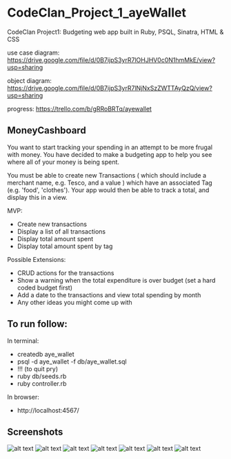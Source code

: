 # CodeClan_Project_1_ayeWallet
CodeClan Project1: Budgeting web app built in Ruby, PSQL, Sinatra, HTML &amp; CSS

use case diagram: https://drive.google.com/file/d/0B7ijpS3yrR7lOHJHV0c0N1hmMkE/view?usp=sharing

object diagram: https://drive.google.com/file/d/0B7ijpS3yrR7lNjNxSzZWTTAyQzQ/view?usp=sharing

progress: https://trello.com/b/gRRoBRTq/ayewallet

## MoneyCashboard

You want to start tracking your spending in an attempt to be more frugal with money. You have decided to make a budgeting app to help you see where all of your money is being spent.

You must be able to create new Transactions ( which should include a merchant name, e.g. Tesco, and a value ) which have an associated Tag (e.g. 'food', 'clothes'). Your app would then be able to track a total, and display this in a view.

MVP:

- Create new transactions
- Display a list of all transactions
- Display total amount spent
- Display total amount spent by tag

Possible Extensions:

- CRUD actions for the transactions
- Show a warning when the total expenditure is over budget (set a hard coded budget first)
- Add a date to the transactions and view total spending by month
- Any other ideas you might come up with

## To run follow:

In terminal:
- createdb aye_wallet
- psql -d aye_wallet -f db/aye_wallet.sql
- !!! (to quit pry)
- ruby db/seeds.rb
- ruby controller.rb

In browser:
- http://localhost:4567/

## Screenshots

![alt text](http://imgur.com/3zjHmoj.png)
![alt text](http://imgur.com/TlbDI1F.png)
![alt text](http://imgur.com/SeuZykr.png)
![alt text](http://imgur.com/V5txwEx.png)
![alt text](http://imgur.com/OirFdZS.png)
![alt text](http://imgur.com/HrERv73.png)
![alt text](http://imgur.com/9idYecH.png)

